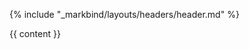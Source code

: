 {% include "_markbind/layouts/headers/header.md" %}

<div id="flex-body">
  <div id="content-wrapper">
    {{ content }}
  </div>
  <scroll-top-button></scroll-top-button>
</div>

<include src="footers/footer.md" />
